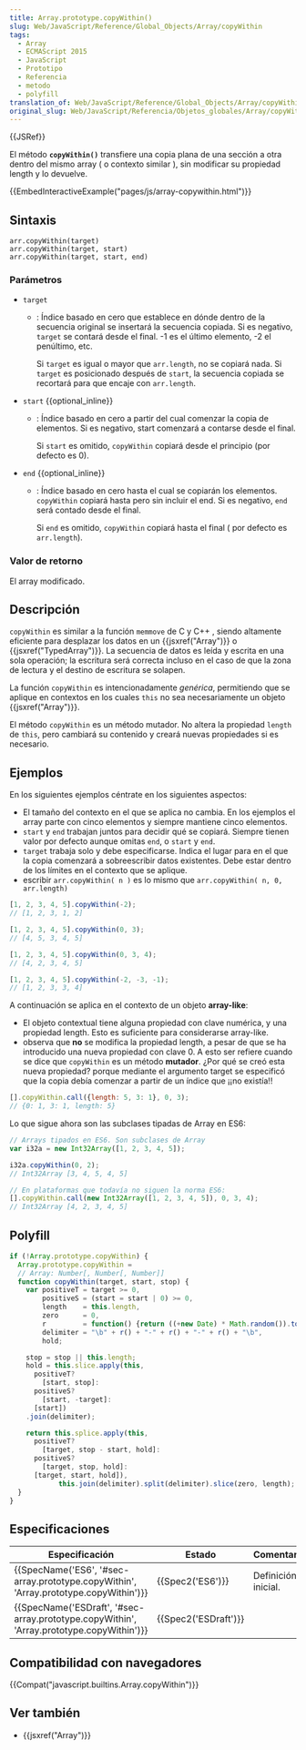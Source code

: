 ```yaml
---
title: Array.prototype.copyWithin()
slug: Web/JavaScript/Reference/Global_Objects/Array/copyWithin
tags:
  - Array
  - ECMAScript 2015
  - JavaScript
  - Prototipo
  - Referencia
  - metodo
  - polyfill
translation_of: Web/JavaScript/Reference/Global_Objects/Array/copyWithin
original_slug: Web/JavaScript/Referencia/Objetos_globales/Array/copyWithin
---
```

{{JSRef}}

El método **`copyWithin()`** transfiere una copia plana de una sección a otra dentro del mismo array ( o contexto similar ), sin modificar su propiedad length y lo devuelve.

{{EmbedInteractiveExample("pages/js/array-copywithin.html")}}

## Sintaxis

```
arr.copyWithin(target)
arr.copyWithin(target, start)
arr.copyWithin(target, start, end)
```

### Parámetros

- `target`

  - : Índice basado en cero que establece en dónde dentro de la secuencia original se insertará la secuencia copiada. Si es negativo, `target` se contará desde el final. -1 es el último elemento, -2 el penúltimo, etc.

    Si `target` es igual o mayor que `arr.length`, no se copiará nada. Si `target` es posicionado después de `start`, la secuencia copiada se recortará para que encaje con `arr.length`.

- `start` {{optional_inline}}

  - : Índice basado en cero a partir del cual comenzar la copia de elementos. Si es negativo, start comenzará a contarse desde el final.

    Si `start` es omitido, `copyWithin` copiará desde el principio (por defecto es 0).

- `end` {{optional_inline}}

  - : Índice basado en cero hasta el cual se copiarán los elementos. `copyWithin` copiará hasta pero sin incluir el end. Si es negativo, `end` será contado desde el final.

    Si `end` es omitido, `copyWithin` copiará hasta el final ( por defecto es `arr.length`).

### Valor de retorno

El array modificado.

## Descripción

`copyWithin` es similar a la función `memmove` de C y C++ , siendo altamente eficiente para desplazar los datos en un {{jsxref("Array")}} o {{jsxref("TypedArray")}}. La secuencia de datos es leída y escrita en una sola operación; la escritura será correcta incluso en el caso de que la zona de lectura y el destino de escritura se solapen.

La función `copyWithin` es intencionadamente _genérica_, permitiendo que se aplique en contextos en los cuales `this` no sea necesariamente un objeto {{jsxref("Array")}}.

El método `copyWithin` es un método mutador. No altera la propiedad `length` de `this`, pero cambiará su contenido y creará nuevas propiedades si es necesario.

## Ejemplos

En los siguientes ejemplos céntrate en los siguientes aspectos:

- El tamaño del contexto en el que se aplica no cambia. En los ejemplos el array parte con cinco elementos y siempre mantiene cinco elementos.
- `start` y `end` trabajan juntos para decidir qué se copiará. Siempre tienen valor por defecto aunque omitas `end`, o `start` y `end`.
- `target` trabaja solo y debe especificarse. Indica el lugar para en el que la copia comenzará a sobreescribir datos existentes. Debe estar dentro de los límites en el contexto que se aplique.
- escribir `arr.copyWithin( n )` es lo mismo que `arr.copyWithin( n, 0, arr.length)`

```js
[1, 2, 3, 4, 5].copyWithin(-2);
// [1, 2, 3, 1, 2]

[1, 2, 3, 4, 5].copyWithin(0, 3);
// [4, 5, 3, 4, 5]

[1, 2, 3, 4, 5].copyWithin(0, 3, 4);
// [4, 2, 3, 4, 5]

[1, 2, 3, 4, 5].copyWithin(-2, -3, -1);
// [1, 2, 3, 3, 4]
```

A continuación se aplica en el contexto de un objeto **array-like**:

- El objeto contextual tiene alguna propiedad con clave numérica, y una propiedad length. Esto es suficiente para considerarse array-like.
- observa que **no** se modifica la propiedad length, a pesar de que se ha introducido una nueva propiedad con clave 0. A esto ser refiere cuando se dice que `copyWithin` es un método **mutador**. ¿Por qué se creó esta nueva propiedad? porque mediante el argumento target se especificó que la copia debía comenzar a partir de un índice que ¡¡no existía!!

```js
[].copyWithin.call({length: 5, 3: 1}, 0, 3);
// {0: 1, 3: 1, length: 5}
```

Lo que sigue ahora son las subclases tipadas de Array en ES6:

```js
// Arrays tipados en ES6. Son subclases de Array
var i32a = new Int32Array([1, 2, 3, 4, 5]);

i32a.copyWithin(0, 2);
// Int32Array [3, 4, 5, 4, 5]

// En plataformas que todavía no siguen la norma ES6:
[].copyWithin.call(new Int32Array([1, 2, 3, 4, 5]), 0, 3, 4);
// Int32Array [4, 2, 3, 4, 5]
```

## Polyfill

```js
if (!Array.prototype.copyWithin) {
  Array.prototype.copyWithin =
  // Array: Number[, Number[, Number]]
  function copyWithin(target, start, stop) {
    var positiveT = target >= 0,
        positiveS = (start = start | 0) >= 0,
        length    = this.length,
        zero      = 0,
        r         = function() {return ((+new Date) * Math.random()).toString(36)},
        delimiter = "\b" + r() + "-" + r() + "-" + r() + "\b",
        hold;

    stop = stop || this.length;
    hold = this.slice.apply(this,
      positiveT?
        [start, stop]:
      positiveS?
        [start, -target]:
      [start])
    .join(delimiter);

    return this.splice.apply(this,
      positiveT?
        [target, stop - start, hold]:
      positiveS?
        [target, stop, hold]:
      [target, start, hold]),
            this.join(delimiter).split(delimiter).slice(zero, length);
  }
}
```

## Especificaciones

| Especificación                                                                                                       | Estado                       | Comentario          |
| -------------------------------------------------------------------------------------------------------------------- | ---------------------------- | ------------------- |
| {{SpecName('ES6', '#sec-array.prototype.copyWithin', 'Array.prototype.copyWithin')}}     | {{Spec2('ES6')}}         | Definición inicial. |
| {{SpecName('ESDraft', '#sec-array.prototype.copyWithin', 'Array.prototype.copyWithin')}} | {{Spec2('ESDraft')}} |                     |

## Compatibilidad con navegadores

{{Compat("javascript.builtins.Array.copyWithin")}}

## Ver también

- {{jsxref("Array")}}
